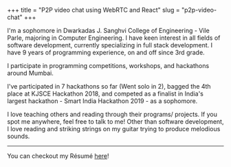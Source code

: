+++
title = "P2P video chat using WebRTC and React"
slug = "p2p-video-chat"
+++

I'm a sophomore in Dwarkadas J. Sanghvi College of Engineering - Vile Parle, majoring in Computer Engineering. I have keen interest in all fields of software development, currently specializing in full stack development. I have 9 years of programming experience, on and off since 3rd grade.

I participate in programming competitions, workshops, and hackathons around Mumbai. 

I've participated in 7 hackathons so far (Went solo in 2), bagged the 4th place at KJSCE Hackathon 2018, and competed as a finalist in India's largest hackathon - Smart India Hackathon 2019 - as a sophomore. 

I love teaching others and reading through their programs/ projects. If you spot me anywhere, feel free to talk to me! Other than software development, I love reading and striking strings on my guitar trying to produce melodious sounds.

-----
You can checkout my Résumé [here](https://goo.gl/8YszZv)!
